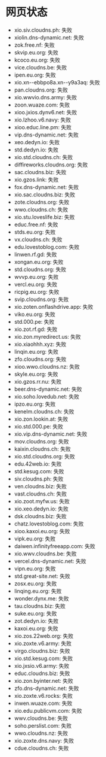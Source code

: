 # 网页状态
- xio.siv.cloudns.ph: 失败
- xiolin.dns-dynamic.net: 失败
- zok.free.nf: 失败
- skvip.eu.org: 失败
- kcoco.eu.org: 失败
- vice.cloudns.be: 失败
- ipen.eu.org: 失败
- xio.xn--ebbpo8a.xn--y9a3aq: 失败
- pan.cloudns.org: 失败
- xio.wwvio.dns.army: 失败
- zoon.wuaze.com: 失败
- xioo.jxios.dynv6.net: 失败
- xio.lzhoo.v6.navy: 失败
- xioo.educ.line.pm: 失败
- vip.dns-dynamic.net: 失败
- xeo.dedyn.io: 失败
- std.dedyn.io: 失败
- xio.std.cloudns.ch: 失败
- diffireworks.cloudns.org: 失败
- sac.cloudns.biz: 失败
- xio.gzos.link: 失败
- fox.dns-dynamic.net: 失败
- xio.sac.cloudns.biz: 失败
- zote.cloudns.org: 失败
- wwo.cloudns.ch: 失败
- xio.stu.loveslife.biz: 失败
- educ.free.nf: 失败
- stds.eu.org: 失败
- vx.cloudns.ch: 失败
- edu.lovestoblog.com: 失败
- linwen.rf.gd: 失败
- xongan.eu.org: 失败
- std.cloudns.org: 失败
- wvvp.eu.org: 失败
- vercl.eu.org: 失败
- ricpig.eu.org: 失败
- svip.cloudns.org: 失败
- xio.zoten.onflashdrive.app: 失败
- viko.eu.org: 失败
- std.000.pe: 失败
- xio.zot.rf.gd: 失败
- xio.zon.myredirect.us: 失败
- xio.xiaohhh.xyz: 失败
- linqin.eu.org: 失败
- zfo.cloudns.org: 失败
- xioo.wwo.cloudns.nz: 失败
- skyle.eu.org: 失败
- xio.gzos.rr.nu: 失败
- beer.dns-dynamic.net: 失败
- xio.soho.lovedub.net: 失败
- ipzo.eu.org: 失败
- kenelm.cloudns.ch: 失败
- xio.zon.lookin.at: 失败
- xio.std.000.pe: 失败
- xio.vip.dns-dynamic.net: 失败
- mov.cloudns.org: 失败
- kaixin.cloudns.ch: 失败
- xio.std.cloudns.org: 失败
- edu.42web.io: 失败
- std.kesug.com: 失败
- siv.cloudns.ph: 失败
- ven.cloudns.biz: 失败
- vast.cloudns.ch: 失败
- xio.zoot.myfw.us: 失败
- xio.xeo.dedyn.io: 失败
- dsk.cloudns.biz: 失败
- chatz.lovestoblog.com: 失败
- xioo.kaxoi.eu.org: 失败
- vipk.eu.org: 失败
- daiwen.infinityfreeapp.com: 失败
- xio.wwv.cloudns.be: 失败
- vercel.dns-dynamic.net: 失败
- vipn.eu.org: 失败
- std.great-site.net: 失败
- zosx.eu.org: 失败
- linqing.eu.org: 失败
- wonder.dynx.me: 失败
- tau.cloudns.biz: 失败
- suke.eu.org: 失败
- zot.dedyn.io: 失败
- kaxoi.eu.org: 失败
- xio.zos.22web.org: 失败
- xio.zoxte.v6.army: 失败
- virgo.cloudns.biz: 失败
- xio.std.kesug.com: 失败
- xio.jxsio.v6.army: 失败
- educ.cloudns.biz: 失败
- xio.zon.byinter.net: 失败
- zfo.dns-dynamic.net: 失败
- xio.zoxte.v6.rocks: 失败
- inwen.wuaze.com: 失败
- xio.edu.publicvm.com: 失败
- wwv.cloudns.be: 失败
- soho.perslist.com: 失败
- wwo.cloudns.nz: 失败
- xio.zoxte.dns.navy: 失败
- cdue.cloudns.ch: 失败
